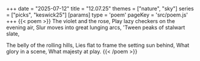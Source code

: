 +++
date = "2025-07-12"
title = "12.07.25"
themes = ["nature", "sky"]
series = ["picks", "keswick25"]
[params]
  type = 'poem'
  pageKey = 'src/poem.js'
+++
{{< poem >}}
The violet and the rose,
Play lazy checkers on the evening air,
Slur moves into great lunging arcs,
'Tween peaks of stalwart slate,

The belly of the rolling hills,
Lies flat to frame the setting sun behind,
What glory in a scene,
What majesty at play.
{{< /poem >}}